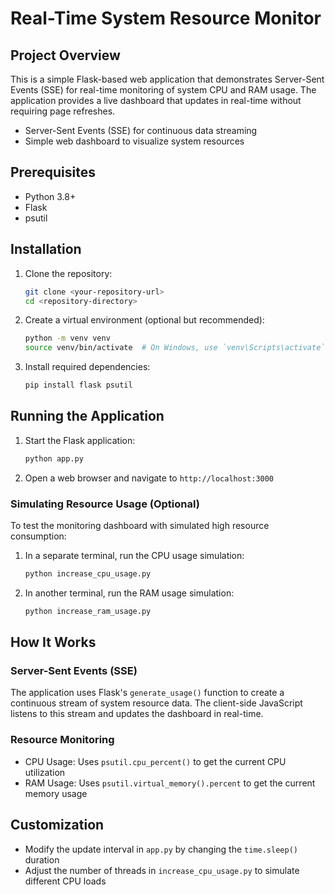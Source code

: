# Real-Time System Resource Monitor

## Project Overview

This is a simple Flask-based web application that demonstrates Server-Sent Events (SSE) for real-time monitoring of system CPU and RAM usage. The application provides a live dashboard that updates in real-time without requiring page refreshes.

- Server-Sent Events (SSE) for continuous data streaming
- Simple web dashboard to visualize system resources

## Prerequisites

- Python 3.8+
- Flask
- psutil

## Installation

1. Clone the repository:

   ```bash
   git clone <your-repository-url>
   cd <repository-directory>
   ```

2. Create a virtual environment (optional but recommended):

   ```bash
   python -m venv venv
   source venv/bin/activate  # On Windows, use `venv\Scripts\activate`
   ```

3. Install required dependencies:

   ```bash
   pip install flask psutil
   ```

## Running the Application

1. Start the Flask application:

   ```bash
   python app.py
   ```

2. Open a web browser and navigate to `http://localhost:3000`

### Simulating Resource Usage (Optional)

To test the monitoring dashboard with simulated high resource consumption:

1. In a separate terminal, run the CPU usage simulation:

   ```bash
   python increase_cpu_usage.py
   ```

2. In another terminal, run the RAM usage simulation:

   ```bash
   python increase_ram_usage.py
   ```

## How It Works

### Server-Sent Events (SSE)

The application uses Flask's `generate_usage()` function to create a continuous stream of system resource data. The client-side JavaScript listens to this stream and updates the dashboard in real-time.

### Resource Monitoring

- CPU Usage: Uses `psutil.cpu_percent()` to get the current CPU utilization
- RAM Usage: Uses `psutil.virtual_memory().percent` to get the current memory usage

## Customization

- Modify the update interval in `app.py` by changing the `time.sleep()` duration
- Adjust the number of threads in `increase_cpu_usage.py` to simulate different CPU loads
